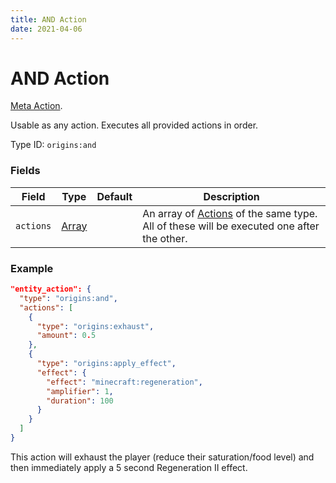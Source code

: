 ```yaml
---
title: AND Action
date: 2021-04-06
---
```

# AND Action

[Meta Action](../meta_actions.md).

Usable as any action. Executes all provided actions in order.

Type ID: `origins:and`

### Fields

Field  | Type | Default | Description
-------|------|---------|-------------
`actions` | [Array](../data_types/array.md) | | An array of [Actions](../actions.md) of the same type. All of these will be executed one after the other.

### Example

```json
"entity_action": {
  "type": "origins:and",
  "actions": [
    {
      "type": "origins:exhaust",
      "amount": 0.5
    },
    {    
      "type": "origins:apply_effect",
      "effect": {
        "effect": "minecraft:regeneration",
        "amplifier": 1,
        "duration": 100
      }
    }
  ]
}
```

This action will exhaust the player (reduce their saturation/food level) and then immediately apply a 5 second Regeneration II effect.
